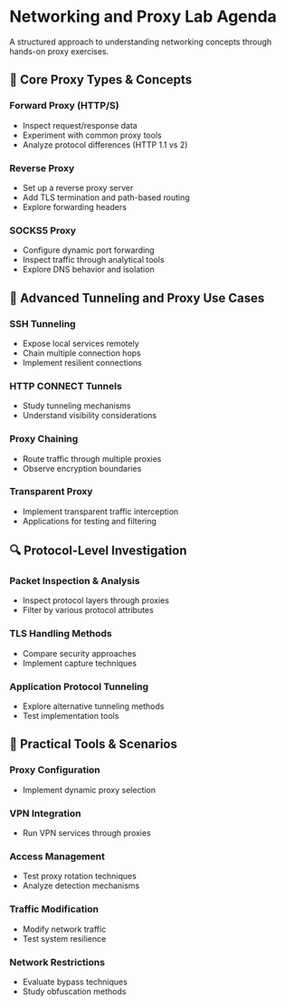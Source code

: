 # Networking and Proxy Lab Agenda

A structured approach to understanding networking concepts through hands-on proxy exercises.

## 🔌 Core Proxy Types & Concepts

### Forward Proxy (HTTP/S)
- Inspect request/response data
- Experiment with common proxy tools
- Analyze protocol differences (HTTP 1.1 vs 2)

### Reverse Proxy
- Set up a reverse proxy server
- Add TLS termination and path-based routing
- Explore forwarding headers

### SOCKS5 Proxy
- Configure dynamic port forwarding
- Inspect traffic through analytical tools
- Explore DNS behavior and isolation

## 🧪 Advanced Tunneling and Proxy Use Cases

### SSH Tunneling
- Expose local services remotely
- Chain multiple connection hops
- Implement resilient connections

### HTTP CONNECT Tunnels
- Study tunneling mechanisms
- Understand visibility considerations

### Proxy Chaining
- Route traffic through multiple proxies
- Observe encryption boundaries

### Transparent Proxy
- Implement transparent traffic interception
- Applications for testing and filtering

## 🔍 Protocol-Level Investigation

### Packet Inspection & Analysis
- Inspect protocol layers through proxies
- Filter by various protocol attributes

### TLS Handling Methods
- Compare security approaches
- Implement capture techniques

### Application Protocol Tunneling
- Explore alternative tunneling methods
- Test implementation tools

## 🧰 Practical Tools & Scenarios

### Proxy Configuration
- Implement dynamic proxy selection

### VPN Integration
- Run VPN services through proxies

### Access Management
- Test proxy rotation techniques
- Analyze detection mechanisms

### Traffic Modification
- Modify network traffic
- Test system resilience

### Network Restrictions
- Evaluate bypass techniques
- Study obfuscation methods